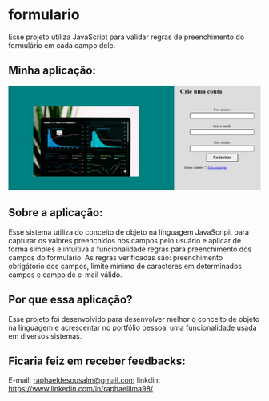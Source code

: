# formulario
Esse projeto utiliza JavaScript para validar regras de preenchimento do formulário em cada campo dele.

## Minha aplicação:

<img src="./assets/screenshots/form.PNG">

## Sobre a aplicação:

Esse sistema utiliza do conceito de objeto na linguagem JavaScripit para capturar os valores preenchidos nos campos 
pelo usuário e aplicar de forma simples e intuitiva a funcionalidade regras para preenchimento dos campos do formulário. 
As regras verificadas são: preenchimento obrigátorio dos campos, limite mínimo de caracteres em determinados campos e campo 
de e-mail válido.

## Por que essa aplicação?

Esse projeto foi desenvolvido para desenvolver melhor o conceito de objeto na linguagem e acrescentar no portfólio pessoal uma
funcionalidade usada em diversos sistemas.

## Ficaria feiz em receber feedbacks:

E-mail: raphaeldesousalm@gmail.com
linkdin: https://www.linkedin.com/in/raphaellima98/
